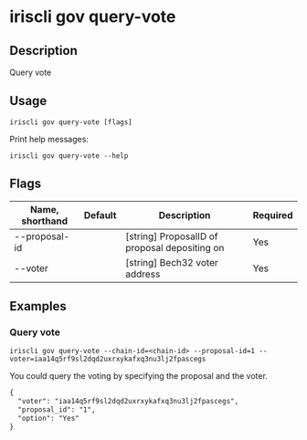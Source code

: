 # iriscli gov query-vote

## Description

Query vote

## Usage

```
iriscli gov query-vote [flags]
```

Print help messages:

```
iriscli gov query-vote --help
```

## Flags

| Name, shorthand | Default                    | Description                                                                                                                                          | Required |
| --------------- | -------------------------- | ---------------------------------------------------------------------------------------------------------------------------------------------------- | -------- |
| --proposal-id   |                            | [string] ProposalID of proposal depositing on                                                                                                        | Yes      |
| --voter         |                            | [string] Bech32 voter address                                                                                                                        | Yes      |

## Examples

### Query vote

```shell
iriscli gov query-vote --chain-id=<chain-id> --proposal-id=1 --voter=iaa14q5rf9sl2dqd2uxrxykafxq3nu3lj2fpascegs
```

You could query the voting by specifying the proposal and the voter.

```txt
{
  "voter": "iaa14q5rf9sl2dqd2uxrxykafxq3nu3lj2fpascegs",
  "proposal_id": "1",
  "option": "Yes"
}
```
